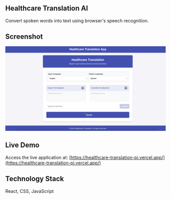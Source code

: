 ## Healthcare Translation AI
Convert spoken words into text using browser's speech recognition.

## Screenshot
![alt text](image.png)

## Live Demo
Access the live application at: [https://healthcare-translation-pi.vercel.app/](https://healthcare-translation-pi.vercel.app/)

## Technology Stack
React, CSS, JavaScript
